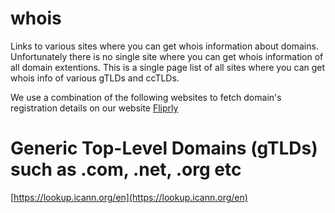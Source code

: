 # whois
Links to various sites where you can get whois information about domains. Unfortunately there is no single site where you can get whois information of all domain extentions. This is a single page list of all sites where you can get whois info of various gTLDs and ccTLDs.

We use a combination of the following websites to fetch domain's registration details on our website [Fliprly](https://fliprly.com)

# Generic Top-Level Domains (gTLDs) such as .com, .net, .org etc
[https://lookup.icann.org/en](https://lookup.icann.org/en)
